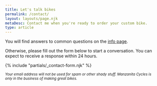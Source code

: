```yaml
---
title: Let's talk bikes
permalink: /contact/
layout: layouts/page.njk
metaDesc: Contact me when you're ready to order your custom bike.
type: article
---
```


You will find answers to common questions on the <a href="/info">info page</a>.

Otherwise, please fill out the form below to start a conversation. You can expect to receive a response within 24 hours. 

{% include "partials/_contact-form.njk" %}

<small><em>Your email address will not be used for spam or other shady stuff. Manzanita Cycles is only in the business of making great bikes.</em></small>



